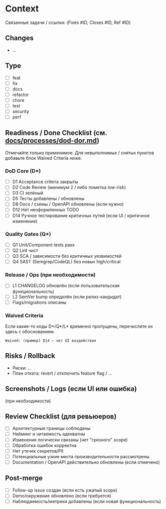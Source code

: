 # Context

Связанные задачи / ссылки: (Fixes #ID, Closes #ID, Ref #ID)

## Changes

- ...

## Type

- [ ] feat
- [ ] fix
- [ ] docs
- [ ] refactor
- [ ] chore
- [ ] test
- [ ] security
- [ ] perf

## Readiness / Done Checklist (см. [docs/processes/dod-dor.md](/docs/processes/dod-dor.md))

Отмечайте только применимое. Для невыполнимых / снятых пунктов добавьте блок Waived Criteria ниже.

### DoD Core (D*)

- [ ] D1 Acceptance criteria закрыты
- [ ] D2 Code Review (минимум 2 / либо пометка low-risk)
- [ ] D3 CI зелёный
- [ ] D5 Тесты добавлены / обновлены
- [ ] D8 Docs / схемы / OpenAPI обновлены (если нужно)
- [ ] D12 Нет неоформленных TODO
- [ ] D14 Ручное тестирование критичных путей (если UI / критичное изменение)

### Quality Gates (Q*)

- [ ] Q1 Unit/Component tests pass
- [ ] Q2 Lint чист
- [ ] Q3 SCA / зависимости без критичных уязвимостей
- [ ] Q4 SAST (Semgrep/CodeQL) без новых high/critical

### Release / Ops (при необходимости)

- [ ] L1 CHANGELOG обновлён (если пользовательская функциональность)
- [ ] L2 SemVer bump определён (если релиз-кандидат)
- [ ] Flags/migrations описаны

### Waived Criteria

Если какие-то коды D*/Q*/L* временно пропущены, перечислите их здесь с обоснованием.

```text
Waived: (пример) D14 — нет UI воздействия
```

## Risks / Rollback

- Риски: ...
- План отката: revert / отключить feature flag / ...

## Screenshots / Logs (если UI или ошибка)

(при необходимости)

## Review Checklist (для ревьюеров)

- [ ] Архитектурные границы соблюдены
- [ ] Нейминг и читаемость адекватны
- [ ] Изменения логически связаны (нет "грязного" scope)
- [ ] Обработка ошибок корректна
- [ ] Нет утечек секретов/PII
- [ ] Потенциальные узкие места производительности рассмотрены
- [ ] Documentation / OpenAPI действительно обновлены (если отмечено)

## Post-merge

- [ ] Follow-up issue создан (если есть ужатый scope)
- [ ] Demo/окружение обновлено (если требуется)
- [ ] Наблюдаемость/метрики добавлены (если новая функциональность)
